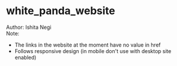 # white_panda_website
Author: Ishita Negi<br>
Note:<br>
- The links in the website at the moment have no value in href
- Follows responsive design (in mobile don't use with desktop site enabled)
